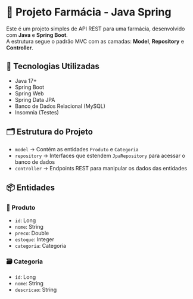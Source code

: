 # 🏥 Projeto Farmácia - Java Spring

Este é um projeto simples de API REST para uma farmácia, desenvolvido com **Java** e **Spring Boot**.  
A estrutura segue o padrão MVC com as camadas: **Model**, **Repository** e **Controller**.

## 🔧 Tecnologias Utilizadas

- Java 17+
- Spring Boot
- Spring Web
- Spring Data JPA
- Banco de Dados Relacional (MySQL)
- Insomnia (Testes)

## 🗂️ Estrutura do Projeto

- `model` → Contém as entidades `Produto` e `Categoria`
- `repository` → Interfaces que estendem `JpaRepository` para acessar o banco de dados
- `controller` → Endpoints REST para manipular os dados das entidades

## 📦 Entidades

### 🧴 Produto

- `id`: Long
- `nome`: String
- `preco`: Double
- `estoque`: Integer
- `categoria`: Categoria

### 🗃️ Categoria

- `id`: Long
- `nome`: String
- `descricao`: String
